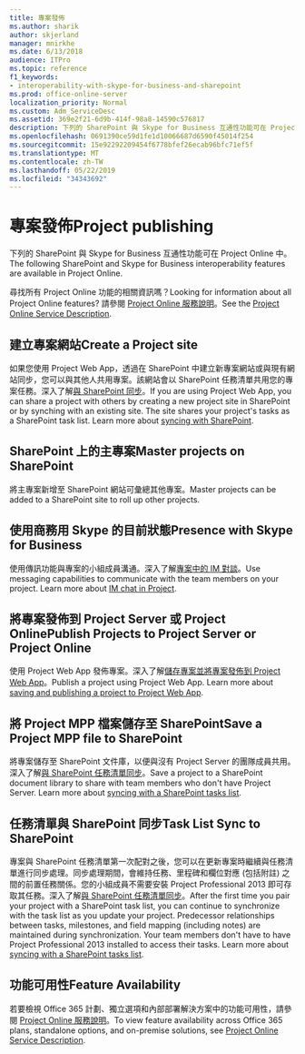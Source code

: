 ```yaml
---
title: 專案發佈
ms.author: sharik
author: skjerland
manager: mnirkhe
ms.date: 6/13/2018
audience: ITPro
ms.topic: reference
f1_keywords:
- interoperability-with-skype-for-business-and-sharepoint
ms.prod: office-online-server
localization_priority: Normal
ms.custom: Adm_ServiceDesc
ms.assetid: 369e2f21-6d9b-414f-98a8-14590c576817
description: 下列的 SharePoint 與 Skype for Business 互通性功能可在 Project Online 中。
ms.openlocfilehash: 0691390ce59d1fe1d10066687d6590f45014f254
ms.sourcegitcommit: 15e92292209454f6778bfef26ecab96bfc71ef5f
ms.translationtype: MT
ms.contentlocale: zh-TW
ms.lasthandoff: 05/22/2019
ms.locfileid: "34343692"
---
```

# <a name="project-publishing"></a><span data-ttu-id="c7891-103">專案發佈</span><span class="sxs-lookup"><span data-stu-id="c7891-103">Project publishing</span></span>

<span data-ttu-id="c7891-104">下列的 SharePoint 與 Skype for Business 互通性功能可在 Project Online 中。</span><span class="sxs-lookup"><span data-stu-id="c7891-104">The following SharePoint and Skype for Business interoperability features are available in Project Online.</span></span>
  
<span data-ttu-id="c7891-105">尋找所有 Project Online 功能的相關資訊嗎？</span><span class="sxs-lookup"><span data-stu-id="c7891-105">Looking for information about all Project Online features?</span></span> <span data-ttu-id="c7891-106">請參閱 [Project Online 服務說明](project-online-service-description.md)。</span><span class="sxs-lookup"><span data-stu-id="c7891-106">See the [Project Online Service Description](project-online-service-description.md).</span></span>
  
## <a name="create-a-project-site"></a><span data-ttu-id="c7891-107">建立專案網站</span><span class="sxs-lookup"><span data-stu-id="c7891-107">Create a Project site</span></span>
<span data-ttu-id="c7891-108"><a name="bkmk_CreateProjectsite"> </a></span><span class="sxs-lookup"><span data-stu-id="c7891-108"></span></span>

<span data-ttu-id="c7891-p102">如果您使用 Project Web App，透過在 SharePoint 中建立新專案網站或與現有網站同步，您可以與其他人共用專案。該網站會以 SharePoint 任務清單共用您的專案任務。深入了解[與 SharePoint 同步](https://go.microsoft.com/fwlink/p/?LinkId=271352)。</span><span class="sxs-lookup"><span data-stu-id="c7891-p102">If you are using Project Web App, you can share a project with others by creating a new project site in SharePoint or by synching with an existing site. The site shares your project's tasks as a SharePoint task list. Learn more about [syncing with SharePoint](https://go.microsoft.com/fwlink/p/?LinkId=271352).</span></span>
  
## <a name="master-projects-on-sharepoint"></a><span data-ttu-id="c7891-112">SharePoint 上的主專案</span><span class="sxs-lookup"><span data-stu-id="c7891-112">Master projects on SharePoint</span></span>
<span data-ttu-id="c7891-113"><a name="bkmk_MasterprojectsonSharePoint"> </a></span><span class="sxs-lookup"><span data-stu-id="c7891-113"></span></span>

<span data-ttu-id="c7891-114">將主專案新增至 SharePoint 網站可彙總其他專案。</span><span class="sxs-lookup"><span data-stu-id="c7891-114">Master projects can be added to a SharePoint site to roll up other projects.</span></span> 
  
## <a name="presence-with-skype-for-business"></a><span data-ttu-id="c7891-115">使用商務用 Skype 的目前狀態</span><span class="sxs-lookup"><span data-stu-id="c7891-115">Presence with Skype for Business</span></span>
<span data-ttu-id="c7891-116"><a name="bkmk_PresencewithLync"> </a></span><span class="sxs-lookup"><span data-stu-id="c7891-116"></span></span>

<span data-ttu-id="c7891-p103">使用傳訊功能與專案的小組成員溝通。深入了解[專案中的 IM 對談](https://go.microsoft.com/fwlink/p/?LinkId=271351)。</span><span class="sxs-lookup"><span data-stu-id="c7891-p103">Use messaging capabilities to communicate with the team members on your project. Learn more about [IM chat in Project](https://go.microsoft.com/fwlink/p/?LinkId=271351).</span></span>
  
## <a name="publish-projects-to-project-server-or-project-online"></a><span data-ttu-id="c7891-119">將專案發佈到 Project Server 或 Project Online</span><span class="sxs-lookup"><span data-stu-id="c7891-119">Publish Projects to Project Server or Project Online</span></span>
<span data-ttu-id="c7891-120"><a name="bkmk_PublishProjectstoServerOnline"> </a></span><span class="sxs-lookup"><span data-stu-id="c7891-120"></span></span>

<span data-ttu-id="c7891-p104">使用 Project Web App 發佈專案。深入了解[儲存專案並將專案發佈到 Project Web App](https://go.microsoft.com/fwlink/p/?LinkId=271354)。</span><span class="sxs-lookup"><span data-stu-id="c7891-p104">Publish a project using Project Web App. Learn more about [saving and publishing a project to Project Web App](https://go.microsoft.com/fwlink/p/?LinkId=271354).</span></span>
  
## <a name="save-a-project-mpp-file-to-sharepoint"></a><span data-ttu-id="c7891-123">將 Project MPP 檔案儲存至 SharePoint</span><span class="sxs-lookup"><span data-stu-id="c7891-123">Save a Project MPP file to SharePoint</span></span>
<span data-ttu-id="c7891-124"><a name="bkmk_SavefiletoSharePoint"> </a></span><span class="sxs-lookup"><span data-stu-id="c7891-124"></span></span>

<span data-ttu-id="c7891-p105">將專案儲存至 SharePoint 文件庫，以便與沒有 Project Server 的團隊成員共用。深入了解[與 SharePoint 任務清單同步](https://go.microsoft.com/fwlink/p/?LinkId=271353)。</span><span class="sxs-lookup"><span data-stu-id="c7891-p105">Save a project to a SharePoint document library to share with team members who don't have Project Server. Learn more about [syncing with a SharePoint tasks list](https://go.microsoft.com/fwlink/p/?LinkId=271353).</span></span>
  
## <a name="task-list-sync-to-sharepoint"></a><span data-ttu-id="c7891-127">任務清單與 SharePoint 同步</span><span class="sxs-lookup"><span data-stu-id="c7891-127">Task List Sync to SharePoint</span></span>
<span data-ttu-id="c7891-128"><a name="bkmk_TaskListSynctoSharePoint"> </a></span><span class="sxs-lookup"><span data-stu-id="c7891-128"></span></span>

<span data-ttu-id="c7891-p106">專案與 SharePoint 任務清單第一次配對之後，您可以在更新專案時繼續與任務清單進行同步處理。同步處理期間，會維持任務、里程碑和欄位對應 (包括附註) 之間的前置任務關係。您的小組成員不需要安裝 Project Professional 2013 即可存取其任務。深入了解[與 SharePoint 任務清單同步](https://go.microsoft.com/fwlink/p/?LinkId=271353)。</span><span class="sxs-lookup"><span data-stu-id="c7891-p106">After the first time you pair your project with a SharePoint task list, you can continue to synchronize with the task list as you update your project. Predecessor relationships between tasks, milestones, and field mapping (including notes) are maintained during synchronization. Your team members don't have to have Project Professional 2013 installed to access their tasks. Learn more about [syncing with a SharePoint tasks list](https://go.microsoft.com/fwlink/p/?LinkId=271353).</span></span>
  
## <a name="feature-availability"></a><span data-ttu-id="c7891-133">功能可用性</span><span class="sxs-lookup"><span data-stu-id="c7891-133">Feature Availability</span></span>
<span data-ttu-id="c7891-134"><a name="bkmk_TaskListSynctoSharePoint"> </a></span><span class="sxs-lookup"><span data-stu-id="c7891-134"></span></span>

<span data-ttu-id="c7891-135">若要檢視 Office 365 計劃、獨立選項和內部部署解決方案中的功能可用性，請參閱 [Project Online 服務說明](project-online-service-description.md)。</span><span class="sxs-lookup"><span data-stu-id="c7891-135">To view feature availability across Office 365 plans, standalone options, and on-premise solutions, see [Project Online Service Description](project-online-service-description.md).</span></span>
  

